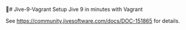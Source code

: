 # Jive-9-Vagrant
Setup Jive 9 in minutes with Vagrant

See https://community.jivesoftware.com/docs/DOC-151865 for details.
